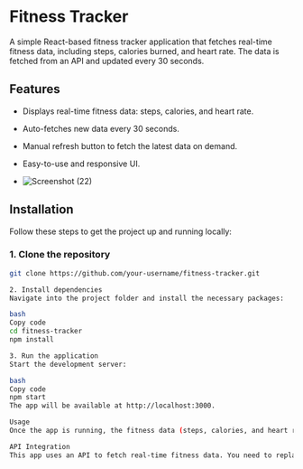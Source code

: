 # Fitness Tracker

A simple React-based fitness tracker application that fetches real-time fitness data, including steps, calories burned, and heart rate. The data is fetched from an API and updated every 30 seconds.

## Features

- Displays real-time fitness data: steps, calories, and heart rate.
- Auto-fetches new data every 30 seconds.
- Manual refresh button to fetch the latest data on demand.
- Easy-to-use and responsive UI.

- ![Screenshot (22)](https://github.com/user-attachments/assets/f7ebc71e-1e7a-4f68-a79b-3eb459261686)


## Installation

Follow these steps to get the project up and running locally:

### 1. Clone the repository

```bash
git clone https://github.com/your-username/fitness-tracker.git

2. Install dependencies
Navigate into the project folder and install the necessary packages:

bash
Copy code
cd fitness-tracker
npm install

3. Run the application
Start the development server:

bash
Copy code
npm start
The app will be available at http://localhost:3000.

Usage
Once the app is running, the fitness data (steps, calories, and heart rate) will automatically update every 30 seconds. You can also click the "Fetch Latest Data" button to manually fetch the most recent data.

API Integration
This app uses an API to fetch real-time fitness data. You need to replace the API URL in the fetchFitnessData function with a real endpoint.


